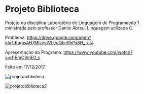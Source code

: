 # Projeto Biblioteca

Projeto da disciplina Laboratório de Linguagem de Programação 1 ministrada pelo professor Danilo Abreu, Linguagem utilizada C.

Problema: https://drive.google.com/open?id=1dfagis4H7MlzvvWLeuQbeRhPx8H_-atJ

Apresentação do Programa: https://www.youtube.com/watch?v=rPEmC3mE0_c

Feito em 17/12/2017.

![projetobiblioteca](https://user-images.githubusercontent.com/34866806/49675003-f9380980-fa5a-11e8-8f7a-ba9cab8d2cdc.png)

![projetobiblioteca2](https://user-images.githubusercontent.com/34866806/49675005-fc32fa00-fa5a-11e8-86e3-0b096ee3ad92.png)
